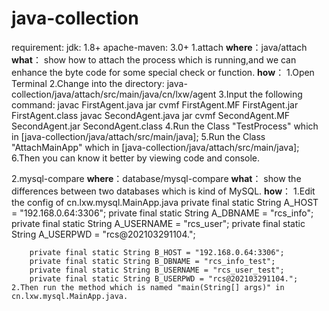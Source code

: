 # java-collection
requirement: 
    jdk: 1.8+
    apache-maven: 3.0+
1.attach
**where**：java/attach
**what**：
    show how to attach the process which is running,and we can enhance the byte code for some special check or function.
**how**：
    1.Open Terminal
    2.Change into the directory: 
        java-collection/java/attach/src/main/java/cn/lxw/agent
    3.Input the following command:
        javac FirstAgent.java
        jar cvmf FirstAgent.MF FirstAgent.jar FirstAgent.class
        javac SecondAgent.java
        jar cvmf SecondAgent.MF SecondAgent.jar SecondAgent.class
    4.Run the Class "TestProcess" which in [java-collection/java/attach/src/main/java];
    5.Run the Class "AttachMainApp" which in [java-collection/java/attach/src/main/java];
    6.Then you can know it better by viewing code and console.
    
2.mysql-compare
**where**：database/mysql-compare
**what**：
    show the differences between two databases which is kind of MySQL.
**how**：
    1.Edit the config of cn.lxw.mysql.MainApp.java
        private final static String A_HOST = "192.168.0.64:3306";
        private final static String A_DBNAME = "rcs_info";
        private final static String A_USERNAME = "rcs_user";
        private final static String A_USERPWD = "rcs@202103291104.";
    
        private final static String B_HOST = "192.168.0.64:3306";
        private final static String B_DBNAME = "rcs_info_test";
        private final static String B_USERNAME = "rcs_user_test";
        private final static String B_USERPWD = "rcs@202103291104.";
    2.Then run the method which is named "main(String[] args)" in cn.lxw.mysql.MainApp.java.